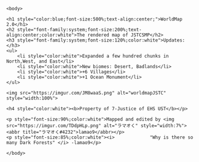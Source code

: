 <!DOCTYPE html>
<html>
    <head>
        <title>JSTCSMP WorldMap</title>
        <link rel="icon" href="https://imgur.com/jd6UFk4.jpg">
    </head>
    <head>
        <style>
            body {
                background-image:
            url("https://i.imgur.com/UFk4jZM.jpeg.png")
        }
        </style>
    </head>
    
    <body>
    
    <h1 style="color:blue;font-size:500%;text-align:center;">WorldMap 2.0</h1>
    <h2 style="font-family:system;font-size:200%;text-align:center;color:white">The rendered map of JSTCSMP</h2>
    <h3 style="font-family:system;font-size:120%;color:white">Updates:</h3>
    <ul>
        <li style="color:white">Expanded a few hundred chunks in North,West, and East</li>
        <li style="color:white">New biomes: Desert, Badlands</li>
        <li style="color:white">+6 Villages</li>
        <li style="color:white">+1 Ocean Monument</li>
    </ul>
    
    <img src="https://imgur.com/JM8waaS.png" alt="worldmapJSTC" style="width:100%">
    
    <h4 style="color:white"><b>Property of 7-Justice of EHS UST</b></p>
    
    <p style="font-size:90%;color:white">Mapped and edited by <img src="https://imgur.com/TDdpHLp.png" alt="ラマオく" style="width:7%"><abbr title="ラマオく#4232">lamao9</abbr></p>
    <p style="font-size:85%;color:white"><i>             "Why is there so many Dark Forests" </i> -lamao9</p>
    
    </body>
</html>
